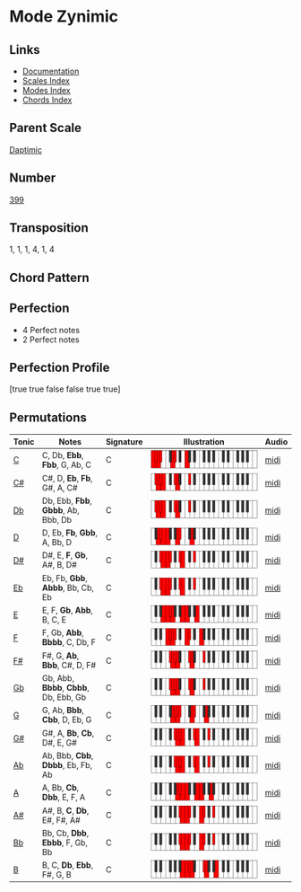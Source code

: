 # Mode Zynimic

## Links

- [Documentation](README.md)
- [Scales Index](Scales.md)
- [Modes Index](Modes.md)
- [Chords Index](Chords.md)

## Parent Scale

[Daptimic](ScaleDaptimic.md)

## Number

[399](https://ianring.com/musictheory/scales/399)

## Transposition

1, 1, 1, 4, 1, 4

## Chord Pattern



## Perfection

- 4 Perfect notes
- 2 Perfect notes

## Perfection Profile

[true true false false true true]

## Permutations

| Tonic | Notes | Signature | Illustration | Audio |
|-------|-------|-----------|--------------|-------|
| [C](ModeCNaturalZynimic.md) | C, Db, **Ebb**, **Fbb**, G, Ab, C | C | ![CNaturalZynimic](ModeCNaturalZynimic.png) | [midi](https://github.com/edipermadi/music/blob/main/docs/ModeCNaturalZynimic.mid?raw=true) |
| [C#](ModeCSharpZynimic.md) | C#, D, **Eb**, **Fb**, G#, A, C# | C | ![CSharpZynimic](ModeCSharpZynimic.png) | [midi](https://github.com/edipermadi/music/blob/main/docs/ModeCSharpZynimic.mid?raw=true) |
| [Db](ModeDFlatZynimic.md) | Db, Ebb, **Fbb**, **Gbbb**, Ab, Bbb, Db | C | ![DFlatZynimic](ModeDFlatZynimic.png) | [midi](https://github.com/edipermadi/music/blob/main/docs/ModeDFlatZynimic.mid?raw=true) |
| [D](ModeDNaturalZynimic.md) | D, Eb, **Fb**, **Gbb**, A, Bb, D | C | ![DNaturalZynimic](ModeDNaturalZynimic.png) | [midi](https://github.com/edipermadi/music/blob/main/docs/ModeDNaturalZynimic.mid?raw=true) |
| [D#](ModeDSharpZynimic.md) | D#, E, **F**, **Gb**, A#, B, D# | C | ![DSharpZynimic](ModeDSharpZynimic.png) | [midi](https://github.com/edipermadi/music/blob/main/docs/ModeDSharpZynimic.mid?raw=true) |
| [Eb](ModeEFlatZynimic.md) | Eb, Fb, **Gbb**, **Abbb**, Bb, Cb, Eb | C | ![EFlatZynimic](ModeEFlatZynimic.png) | [midi](https://github.com/edipermadi/music/blob/main/docs/ModeEFlatZynimic.mid?raw=true) |
| [E](ModeENaturalZynimic.md) | E, F, **Gb**, **Abb**, B, C, E | C | ![ENaturalZynimic](ModeENaturalZynimic.png) | [midi](https://github.com/edipermadi/music/blob/main/docs/ModeENaturalZynimic.mid?raw=true) |
| [F](ModeFNaturalZynimic.md) | F, Gb, **Abb**, **Bbbb**, C, Db, F | C | ![FNaturalZynimic](ModeFNaturalZynimic.png) | [midi](https://github.com/edipermadi/music/blob/main/docs/ModeFNaturalZynimic.mid?raw=true) |
| [F#](ModeFSharpZynimic.md) | F#, G, **Ab**, **Bbb**, C#, D, F# | C | ![FSharpZynimic](ModeFSharpZynimic.png) | [midi](https://github.com/edipermadi/music/blob/main/docs/ModeFSharpZynimic.mid?raw=true) |
| [Gb](ModeGFlatZynimic.md) | Gb, Abb, **Bbbb**, **Cbbb**, Db, Ebb, Gb | C | ![GFlatZynimic](ModeGFlatZynimic.png) | [midi](https://github.com/edipermadi/music/blob/main/docs/ModeGFlatZynimic.mid?raw=true) |
| [G](ModeGNaturalZynimic.md) | G, Ab, **Bbb**, **Cbb**, D, Eb, G | C | ![GNaturalZynimic](ModeGNaturalZynimic.png) | [midi](https://github.com/edipermadi/music/blob/main/docs/ModeGNaturalZynimic.mid?raw=true) |
| [G#](ModeGSharpZynimic.md) | G#, A, **Bb**, **Cb**, D#, E, G# | C | ![GSharpZynimic](ModeGSharpZynimic.png) | [midi](https://github.com/edipermadi/music/blob/main/docs/ModeGSharpZynimic.mid?raw=true) |
| [Ab](ModeAFlatZynimic.md) | Ab, Bbb, **Cbb**, **Dbbb**, Eb, Fb, Ab | C | ![AFlatZynimic](ModeAFlatZynimic.png) | [midi](https://github.com/edipermadi/music/blob/main/docs/ModeAFlatZynimic.mid?raw=true) |
| [A](ModeANaturalZynimic.md) | A, Bb, **Cb**, **Dbb**, E, F, A | C | ![ANaturalZynimic](ModeANaturalZynimic.png) | [midi](https://github.com/edipermadi/music/blob/main/docs/ModeANaturalZynimic.mid?raw=true) |
| [A#](ModeASharpZynimic.md) | A#, B, **C**, **Db**, E#, F#, A# | C | ![ASharpZynimic](ModeASharpZynimic.png) | [midi](https://github.com/edipermadi/music/blob/main/docs/ModeASharpZynimic.mid?raw=true) |
| [Bb](ModeBFlatZynimic.md) | Bb, Cb, **Dbb**, **Ebbb**, F, Gb, Bb | C | ![BFlatZynimic](ModeBFlatZynimic.png) | [midi](https://github.com/edipermadi/music/blob/main/docs/ModeBFlatZynimic.mid?raw=true) |
| [B](ModeBNaturalZynimic.md) | B, C, **Db**, **Ebb**, F#, G, B | C | ![BNaturalZynimic](ModeBNaturalZynimic.png) | [midi](https://github.com/edipermadi/music/blob/main/docs/ModeBNaturalZynimic.mid?raw=true) |
